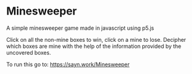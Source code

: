 # Minesweeper
A simple minesweeper game made in javascript using p5.js

Click on all the non-mine boxes to win, click on a mine to lose.
Decipher which boxes are mine with the help of the information
provided by the uncovered boxes.

To run this go to: https://sayn.work/Minesweeper
